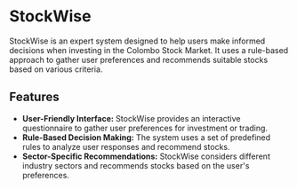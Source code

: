
# StockWise

StockWise is an expert system designed to help users make informed decisions when investing in the Colombo Stock Market. It uses a rule-based approach to gather user preferences and recommends suitable stocks based on various criteria.

## Features

- **User-Friendly Interface:** StockWise provides an interactive questionnaire to gather user preferences for investment or trading.
- **Rule-Based Decision Making:** The system uses a set of predefined rules to analyze user responses and recommend stocks.
- **Sector-Specific Recommendations:** StockWise considers different industry sectors and recommends stocks based on the user's preferences.


